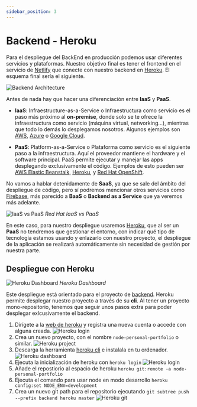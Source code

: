 ```yaml
---
sidebar_position: 3
---
```


# Backend - Heroku

Para el despliegue del BackEnd en producción podemos usar diferentes servicios y plataformas. Nuestro objetivo final es tener el frontend en el servicio de [Netlify](https://www.netlify.com) que conecte con nuestro backend en [Heroku](https://www.heroku.com). El esquema final sería el siguiente.

![Backend Architecture](/img/tutorial/deployment/architecture-deployment-backend.svg)

 Antes de nada hay que hacer una diferenciación entre **IaaS** y **PaaS**.

* **IaaS**: Infraestructure-as-a-Service o Infraestructura como servicio es el paso más próximo al **on-premise**, donde solo se te ofrece la infraestructura como servicio (máquina virtual, networking...), mientras que todo lo demás lo desplegamos nosotros. Algunos ejemplos son [AWS](https://aws.amazon.com/), [Azure](https://azure.microsoft.com/en-us/) o [Google Cloud](https://cloud.google.com/).

* **PaaS**: Platform-as-a-Service o Plataforma como servicio es el siguiente paso a la infraestructura. Aquí el proveedor mantiene el hardware y el software principal. PaaS permite ejecutar y manejar las apps desplegando exclusivamente el código. Ejemplos de esto pueden ser [AWS Elastic Beanstalk](https://aws.amazon.com/elasticbeanstalk/), [Heroku](https://www.heroku.com/), y [Red Hat OpenShift](https://www.redhat.com/en/technologies/cloud-computing/openshift).

No vamos a hablar detenidamente de **SaaS**, ya que se sale del ámbito del despliegue de código, pero sí podremos mencionar otros servicios como [Firebase](https://firebase.google.com/), más parecido a **BaaS** o **Backend as a Service** que ya veremos más adelante.

![IaaS vs PaaS](/img/tutorial/deployment/iaas.png)
*Red Hat IaaS vs PaaS*

En este caso, para nuestro despliegue usaremos [Heroku](https://www.heroku.com/), que al ser un **PaaS** no tendremos que gestionar el entorno, con indicar qué tipo de tecnología estamos usando y enlazarlo con nuestro proyecto, el despliegue de la aplicación se realizará automáticamente sin necesidad de gestión por nuestra parte.

## Despliegue con Heroku

![Heroku Dashboard](/img/tutorial/deployment/heroku.png)
*Heroku Dashboard*

Este despliegue está orientado para el proyecto de [backend](https://github.com/lucferbux/Taller-Backend). Heroku permite desplegar nuestro proyecto a través de su **cli**. Al tener un proyecto mono-repositorio, tenemos que seguir unos pasos extra para poder desplegar exlcusivamente el backend.

1. Dirígete a la [web de heroku](https://www.heroku.com) y registra una nueva cuenta o accede con alguna creada.
![Heroku login](/img/tutorial/deployment/heroku/1-login.png)
2. Crea un nuevo proyecto, con el nombre `node-personal-portfolio` o similar.
![Heroku project](/img/tutorial/deployment/heroku/2-create-app.png)
3. Descarga la herramienta [heroku cli](https://devcenter.heroku.com/articles/heroku-cli) e instalala en tu ordenador.
![Heroku dashboard](/img/tutorial/deployment/heroku/3-dashboard.png)
4. Ejecuta la inicialización de heroku con `heroku login`
![Heroku login](/img/tutorial/deployment/heroku/4-heroku-login.png)
5. Añade el repostiorio al espacio de heroku `heroku git:remote -a node-personal-portfolio`
6. Ejecuta el comando para usar node en modo desarrollo `heroku config:set NODE_ENV=development`
7. Crea un nuevo git path para el repositorio ejecutando `git subtree push --prefix backend heroku master`
![Heroku git](/img/tutorial/deployment/heroku/5-git-subtree.png)
